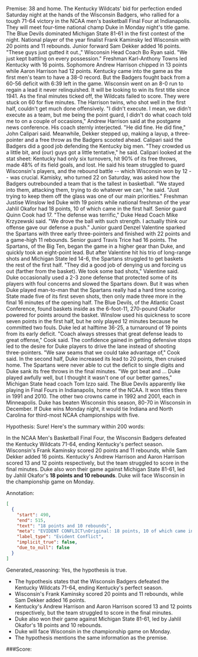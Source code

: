 
Premise:
38 and home. The Kentucky Wildcats' bid for perfection ended Saturday night at the hands of the Wisconsin Badgers, who rallied for a tough 71-64 victory in the NCAA men's basketball Final Four at Indianapolis. They will meet four-time national champ Duke in Monday night's title game. The Blue Devils dominated Michigan State 81-61 in the first contest of the night. National player of the year finalist Frank Kaminsky led Wisconsin with 20 points and 11 rebounds. Junior forward Sam Dekker added 16 points. "These guys just gutted it out.," Wisconsin Head Coach Bo Ryan said. "We just kept battling on every possession." Freshman Karl-Anthony Towns led Kentucky with 16 points. Sophomore Andrew Harrison chipped in 13 points while Aaron Harrison had 12 points. Kentucky came into the game as the first men's team to have a 38-0 record. But the Badgers fought back from a 60-56 deficit with 6:39 left in the game. Wisconsin went on an 8-0 run to regain a lead it never relinquished. It will be looking to win its first title since 1941. As the final minutes ticked off, the Wildcats failed to score. They were stuck on 60 for five minutes. The Harrison twins, who shot well in the first half, couldn't get much done offensively. "I didn't execute. I mean, we didn't execute as a team, but me being the point guard, I didn't do what coach told me to on a couple of occasions," Andrew Harrison said at the postgame news conference. His coach sternly interjected. "He did fine. He did fine," John Calipari said. Meanwhile, Dekker stepped up, making a layup, a three-pointer and a free throw as the Badgers scooted ahead. Calipari said the Badgers did a good job defending the Kentucky big men. "They crowded us a little bit, and (our) guys got a little tentative," he said. Calipari looked at the stat sheet: Kentucky had only six turnovers, hit 90% of its free throws, made 48% of its field goals, and lost. He said his team struggled to guard Wisconsin's players, and the rebound battle -- which Wisconsin won by 12 -- was crucial. Kamisky, who turned 22 on Saturday, was asked how the Badgers outrebounded a team that is the tallest in basketball. "We stayed into them, attacking them, trying to do whatever we can," he said. "Just trying to keep them off the glass was one of our main priorities." Freshman Justise Winslow led Duke with 19 points while national freshman of the year Jahlil Okafor had 18 points, 10 of which came in the first half. Senior guard Quinn Cook had 17. "The defense was terrific," Duke Head Coach Mike Krzyzewski said. "We drove the ball with such strength. I actually think our offense gave our defense a push." Junior guard Denzel Valentine sparked the Spartans with three early three-pointers and finished with 22 points and a game-high 11 rebounds. Senior guard Travis Trice had 16 points. The Spartans, of the Big Ten, began the game in a higher gear than Duke, and quickly took an eight-point lead. But after Valentine hit his trio of long-range shots and Michigan State led 14-6, the Spartans struggled to get baskets the rest of the first half. "They did a good job of denying us and forcing us out (farther from the basket). We took some bad shots," Valentine said. Duke occasionally used a 2-3 zone defense that protected some of its players with foul concerns and slowed the Spartans down. But it was when Duke played man-to-man that the Spartans really had a hard time scoring. State made five of its first seven shots, then only made three more in the final 16 minutes of the opening half. The Blue Devils, of the Atlantic Coast Conference, found baskets inside as the 6-foot-11, 270-pound Okafor powered for points around the basket. Winslow used his quickness to score seven points in the first half, but he only played 12 minutes because he committed two fouls. Duke led at halftime 36-25, a turnaround of 19 points from its early deficit. "Coach always stresses that great defense leads to great offense," Cook said. The confidence gained in getting defensive stops led to the desire for Duke players to drive the lane instead of shooting three-pointers. "We saw seams that we could take advantage of," Cook said. In the second half, Duke increased its lead to 20 points, then cruised home. The Spartans were never able to cut the deficit to single digits and Duke sank its free throws in the final minutes. "We got beat and ...  Duke played awfully well, but I thought it wasn't one of our better games," Michigan State head coach Tom Izzo said. The Blue Devils apparently like playing in Final Fours in Indianapolis, home of the NCAA. It won titles there in 1991 and 2010. The other two crowns came in 1992 and 2001, each in Minneapolis. Duke has beaten Wisconsin this season, 80-70 in Wisconsin in December. If Duke wins Monday night, it would tie Indiana and North Carolina for third-most NCAA championships with five.


Hypothesis:
Sure! Here's the summary within 200 words:

In the NCAA Men's Basketball Final Four, the Wisconsin Badgers defeated the Kentucky Wildcats 71-64, ending Kentucky's perfect season. Wisconsin's Frank Kaminsky scored 20 points and 11 rebounds, while Sam Dekker added 16 points. Kentucky's Andrew Harrison and Aaron Harrison scored 13 and 12 points respectively, but the team struggled to score in the final minutes. Duke also won their game against Michigan State 81-61, led by Jahlil Okafor's **18 points and 10 rebounds**. Duke will face Wisconsin in the championship game on Monday.

Annotation:
```json
[
  {
    "start": 490,
    "end": 515,
    "text": "18 points and 10 rebounds",
    "meta": "EVIDENT CONFLICT\nOriginal: 18 points, 10 of which came in the first half\nGenerated: 18 points and 10 rebounds",
    "label_type": "Evident Conflict",
    "implicit_true": false,
    "due_to_null": false
  }
]
```

Generated_reasoning:
Yes, the hypothesis is true. 
- The hypothesis states that the Wisconsin Badgers defeated the Kentucky Wildcats 71-64, ending Kentucky's perfect season. 
- Wisconsin's Frank Kaminsky scored 20 points and 11 rebounds, while Sam Dekker added 16 points. 
- Kentucky's Andrew Harrison and Aaron Harrison scored 13 and 12 points respectively, but the team struggled to score in the final minutes. 
- Duke also won their game against Michigan State 81-61, led by Jahlil Okafor's 18 points and 10 rebounds. 
- Duke will face Wisconsin in the championship game on Monday. 
- The hypothesis mentions the same information as the premise.

###Score:
